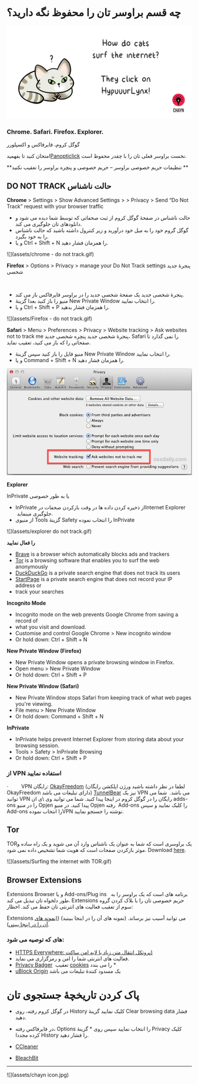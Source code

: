 # چه قسم براوسر تان را محفوظ نگه دارید؟

![](/assets/HypuuurLynx.gif)

### Chrome. Safari. Firefox. Explorer.
گوگل کروم، فایرفاکس و اکسپلورر

امتحان کنید تا بفهمید[Panopticlick](https://panopticlick.eff.org) نخست براوسر فعلی تان را با چقدر محفوظ است.

**تنظیمات حریم خصوصی براوسر – حریم خصوصی و پنچره براوسر را تعقیب نکنید
**


## DO NOT TRACK حالت ناشناس

**Chrome** 
&gt; Settings &gt; Show Advanced Settings &gt; &gt; Privacy &gt; Send “Do Not Track” request with your browser traffic
* حالت ناشناس در صفحۀ گوگل کروم از ثبت صحفاتی که توسط شما دیده می شود و دانلودهای تان جلوگیری می کند.
* گوگل گروم خود را به میل خود درآورید و زیر کنترول داشته باشید که حالت ناشناس را به خود بگیرد.
* و یا Ctrl + Shift + N را همزمان فشار دهید.

![](assets/chrome - do not track.gif)



**Firefox** 
&gt; Options &gt; Privacy &gt; manage your Do Not Track settings پنجرۀ جدید شخصی

 
* پنجرۀ شخصی جدید یک صفحۀ شخصی جدید را در براوسر فایرفاکس باز می کند.
* منیو را باز کنید بعدا گزینۀ New Private Window را انتخاب نمایید.
* و یا Ctrl + Shift + P را همزمان فشار بدهید.


![](assets/Firefox - do not track.gif)


**Safari** 
&gt; Menu &gt; Preferences &gt; Privacy &gt; Website tracking &gt; Ask websites not to track me پنجرۀ شخصی جدید 
پنچره شخصی جدید، Safari را نمی گذارد تا صفحاتی را که باز می کنید، تعقیب نماید.
* منیو فایل را باز کنید سپس گزینۀ New Private Window را انتخاب نمایید.
* و یا Command + Shift + N را همزمان فشار دهید.


![](assets/do-not-track-safari.jpg)


**Explorer** 

InPrivate یا به طور خصوصی
* InPrivate از ذخیره کردن داده ها در وقت بازکردن صحفات درInternet Explorer  جلوگیری مینماید.
* از منیوی Tools گزینۀ Safety را انتخاب نموده InPrivate


![](assets/explorer do not track.gif)


**را فعال نمایید**

* [Brave](https://www.brave.com/) is a browser which automatically blocks ads and trackers
* [Tor](https://www.torproject.org) is a browsing software that enables you to surf the web anonymously
* [DuckDuckGo](https://duckduckgo.com/about) is a private search engine that does not track its users
* [StartPage](https://www.startpage.com/) is a private search engine that does not record your IP address or
* track your searches

**Incognito Mode**

* Incognito mode on the web prevents Google Chrome from saving a record of
* what you visit and download.
* Customise and control Google Chrome &gt; New incognito window
* Or hold down: Ctrl + Shift + N

**New Private Window \(Firefox\)**

* New Private Window opens a private browsing window in Firefox.
* Open menu &gt; New Private Window
* Or hold down: Ctrl + Shift + P

**New Private Window \(Safari\)**

* New Private Window stops Safari from keeping track of what web pages you're viewing.
* File menu &gt; New Private Window
* Or hold down: Command + Shift + N

**InPrivate**

* InPrivate helps prevent Internet Explorer from storing data about your browsing session.
* Tools &gt; Safety &gt; InPrivate Browsing
* Or hold down: Ctrl + Shift + P

### **از VPN استفاده نمایید**
·         VPN رایگان: [OkayFreedom](http://www.okfreedom.com) (لطفا در نظر داشته باشید ورژن اپلکشن رایگان OkayFreedom دارای تبلیغات می باشد) [TunnelBear](https://www.tunnelbear.com) نیز یک VPN می باشد.  شما می توانید VPN رایگان را در گوگل کروم در اینجا پیدا کنید. شما می توانید وی \ی ان adds-ons را در منیو Opjen پیدا کنید. در منیو Opjen رفته  Add-ons را کلیک نمایید و سپس Add-ons را انتخاب نمودهVPN نوشته را جستجو نمایید.  


## **Tor**

TORیک براوسری است که شما به عنوان یک ناشناس وارد آن می شوید و یک راه ساده و موثر بازکردن صفحات است که هویت شما تشخیص داده نمی شود.
Download [here](https://www.torproject.org/projects/torbrowser.html).

![](assets/Surfing the internet with TOR.gif)

 ## Browser Extensions

Extensions Browser و یا Add-ons/Plug ins   برنامه های است که یک براوسر را به طور دلخواه تان تبدیل می کند. Extensions حریم خصوصی تان را با بلاک کردن گروه سوم از تعقیب فعالیت های انترنتی تان حفظ می کند. اخطار: 

Extensions می توانید آسیب نیز برساند. (نمونه های آن را در اینجا ببینید) \([(نمونه های آن را در اینجا ببینی](http://www.makeuseof.com/tag/x-malicious-browser-extensions-help-hackers-target-victims/)\).

### های که توصیه می شود:

* [HTTPS Everywhere: پروتکل انتقال متن زیاد با لایه امن ساکت)](https://www.eff.org/https-everywhere)
 * فعالیت های انترنتی شما را امن و رمزگزاری می نماید.
* [Privacy Badger](https://www.eff.org/privacybadger)  تعقیب [cookies](https://en.wikipedia.org/wiki/HTTP_cookie) را می بندد *
* [uBlock Origin](https://www.ublock.org) یک مسدود کنندۀ تبلیغات می باشد


# پاک کردن تاریخچۀ جستجوی تان

* در گوگل کروم رفته، روی History کلیک نمایید گزینۀ Clear browsing data فشار دهید.
* در فایرفاکس رفته، Options را انتخاب نمایید سپس روی * گزینۀ Privacy کلیک کرده مجددا History را فشار دهید.

* [CCleaner](http://www.piriform.com/ccleaner)

* [BleachBit](http://www.bleachbit.org)

---
![](assets/chayn icon.jpg)





